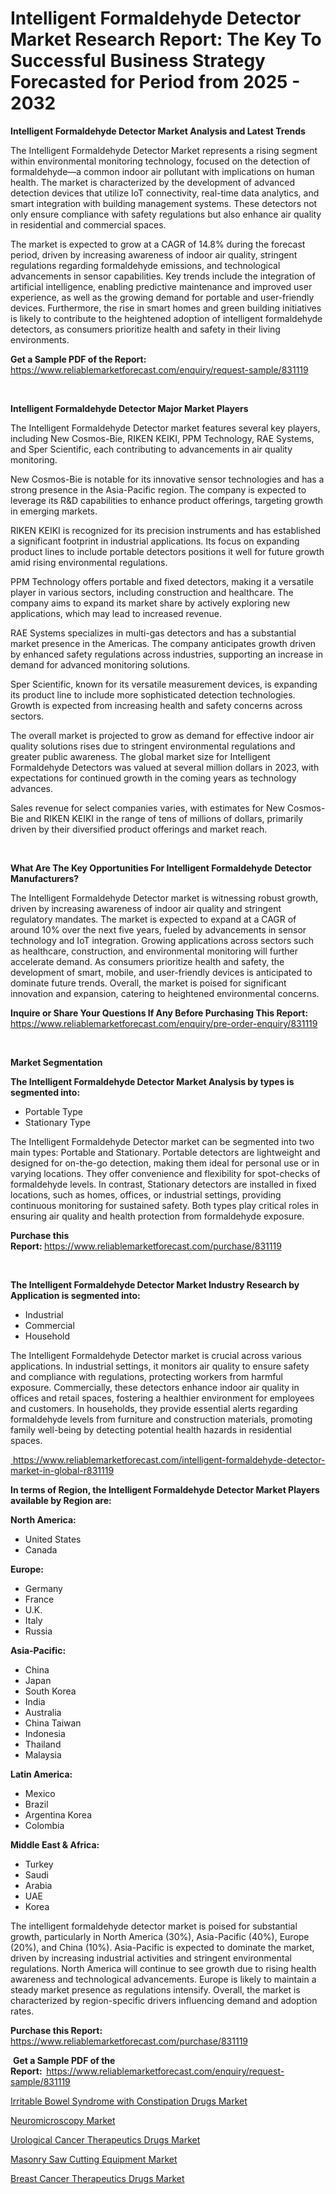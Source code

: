 <p><h1>Intelligent Formaldehyde Detector Market Research Report: The Key To Successful Business Strategy Forecasted for Period from 2025 - 2032</h1></p><p><strong>Intelligent Formaldehyde Detector Market Analysis and Latest Trends</strong></p>
<p><p>The Intelligent Formaldehyde Detector Market represents a rising segment within environmental monitoring technology, focused on the detection of formaldehyde—a common indoor air pollutant with implications on human health. The market is characterized by the development of advanced detection devices that utilize IoT connectivity, real-time data analytics, and smart integration with building management systems. These detectors not only ensure compliance with safety regulations but also enhance air quality in residential and commercial spaces.</p><p>The market is expected to grow at a CAGR of 14.8% during the forecast period, driven by increasing awareness of indoor air quality, stringent regulations regarding formaldehyde emissions, and technological advancements in sensor capabilities. Key trends include the integration of artificial intelligence, enabling predictive maintenance and improved user experience, as well as the growing demand for portable and user-friendly devices. Furthermore, the rise in smart homes and green building initiatives is likely to contribute to the heightened adoption of intelligent formaldehyde detectors, as consumers prioritize health and safety in their living environments.</p></p>
<p><strong>Get a Sample PDF of the Report:&nbsp;</strong> <a href="https://www.reliablemarketforecast.com/enquiry/request-sample/831119?utm_campaign=1890&utm_medium=2&utm_source=Github&utm_content=ia&utm_term=25032025&utm_id=intelligent-formaldehyde-detector">https://www.reliablemarketforecast.com/enquiry/request-sample/831119</a></p>
<p>&nbsp;</p>
<p><strong>Intelligent Formaldehyde Detector Major Market Players</strong></p>
<p><p>The Intelligent Formaldehyde Detector market features several key players, including New Cosmos-Bie, RIKEN KEIKI, PPM Technology, RAE Systems, and Sper Scientific, each contributing to advancements in air quality monitoring. </p><p>New Cosmos-Bie is notable for its innovative sensor technologies and has a strong presence in the Asia-Pacific region. The company is expected to leverage its R&D capabilities to enhance product offerings, targeting growth in emerging markets.</p><p>RIKEN KEIKI is recognized for its precision instruments and has established a significant footprint in industrial applications. Its focus on expanding product lines to include portable detectors positions it well for future growth amid rising environmental regulations.</p><p>PPM Technology offers portable and fixed detectors, making it a versatile player in various sectors, including construction and healthcare. The company aims to expand its market share by actively exploring new applications, which may lead to increased revenue.</p><p>RAE Systems specializes in multi-gas detectors and has a substantial market presence in the Americas. The company anticipates growth driven by enhanced safety regulations across industries, supporting an increase in demand for advanced monitoring solutions.</p><p>Sper Scientific, known for its versatile measurement devices, is expanding its product line to include more sophisticated detection technologies. Growth is expected from increasing health and safety concerns across sectors.</p><p>The overall market is projected to grow as demand for effective indoor air quality solutions rises due to stringent environmental regulations and greater public awareness. The global market size for Intelligent Formaldehyde Detectors was valued at several million dollars in 2023, with expectations for continued growth in the coming years as technology advances.</p><p>Sales revenue for select companies varies, with estimates for New Cosmos-Bie and RIKEN KEIKI in the range of tens of millions of dollars, primarily driven by their diversified product offerings and market reach.</p></p>
<p>&nbsp;</p>
<p><strong>What Are The Key Opportunities For Intelligent Formaldehyde Detector Manufacturers?</strong></p>
<p><p>The Intelligent Formaldehyde Detector market is witnessing robust growth, driven by increasing awareness of indoor air quality and stringent regulatory mandates. The market is expected to expand at a CAGR of around 10% over the next five years, fueled by advancements in sensor technology and IoT integration. Growing applications across sectors such as healthcare, construction, and environmental monitoring will further accelerate demand. As consumers prioritize health and safety, the development of smart, mobile, and user-friendly devices is anticipated to dominate future trends. Overall, the market is poised for significant innovation and expansion, catering to heightened environmental concerns.</p></p>
<p><strong>Inquire or Share Your Questions If Any Before Purchasing This Report:</strong> <a href="https://www.reliablemarketforecast.com/enquiry/pre-order-enquiry/831119?utm_campaign=1890&utm_medium=2&utm_source=Github&utm_content=ia&utm_term=25032025&utm_id=intelligent-formaldehyde-detector">https://www.reliablemarketforecast.com/enquiry/pre-order-enquiry/831119</a></p>
<p>&nbsp;</p>
<p><strong>Market Segmentation</strong></p>
<p><strong>The Intelligent Formaldehyde Detector Market Analysis by types is segmented into:</strong></p>
<p><ul><li>Portable Type</li><li>Stationary Type</li></ul></p>
<p><p>The Intelligent Formaldehyde Detector market can be segmented into two main types: Portable and Stationary. Portable detectors are lightweight and designed for on-the-go detection, making them ideal for personal use or in varying locations. They offer convenience and flexibility for spot-checks of formaldehyde levels. In contrast, Stationary detectors are installed in fixed locations, such as homes, offices, or industrial settings, providing continuous monitoring for sustained safety. Both types play critical roles in ensuring air quality and health protection from formaldehyde exposure.</p></p>
<p><strong>Purchase this Report:&nbsp;</strong><a href="https://www.reliablemarketforecast.com/purchase/831119?utm_campaign=1890&utm_medium=2&utm_source=Github&utm_content=ia&utm_term=25032025&utm_id=intelligent-formaldehyde-detector">https://www.reliablemarketforecast.com/purchase/831119</a></p>
<p>&nbsp;</p>
<p><strong>The Intelligent Formaldehyde Detector Market Industry Research by Application is segmented into:</strong></p>
<p><ul><li>Industrial</li><li>Commercial</li><li>Household</li></ul></p>
<p><p>The Intelligent Formaldehyde Detector market is crucial across various applications. In industrial settings, it monitors air quality to ensure safety and compliance with regulations, protecting workers from harmful exposure. Commercially, these detectors enhance indoor air quality in offices and retail spaces, fostering a healthier environment for employees and customers. In households, they provide essential alerts regarding formaldehyde levels from furniture and construction materials, promoting family well-being by detecting potential health hazards in residential spaces.</p></p>
<p><a href="https://www.reliablemarketforecast.com/intelligent-formaldehyde-detector-market-in-global-r831119?utm_campaign=1890&utm_medium=2&utm_source=Github&utm_content=ia&utm_term=25032025&utm_id=intelligent-formaldehyde-detector">&nbsp;https://www.reliablemarketforecast.com/intelligent-formaldehyde-detector-market-in-global-r831119</a></p>
<p><strong>In terms of Region, the Intelligent Formaldehyde Detector Market Players available by Region are:</strong></p>
<p>
    <p> <strong> North America: </strong>
        <ul>
            <li>United States</li>
            <li>Canada</li>
        </ul>
        </p> 
    <p> <strong> Europe: </strong>
        <ul>
            <li>Germany</li>
            <li>France</li>
            <li>U.K.</li>
            <li>Italy</li>
            <li>Russia</li>
        </ul>
        </p> 
    <p> <strong> Asia-Pacific: </strong>
        <ul>
            <li>China</li>
            <li>Japan</li>
            <li>South Korea</li>
            <li>India</li>
            <li>Australia</li>
            <li>China Taiwan</li>
            <li>Indonesia</li>
            <li>Thailand</li>
            <li>Malaysia</li>
        </ul>
        </p> 
    <p> <strong> Latin America: </strong>
        <ul>
            <li>Mexico</li>
            <li>Brazil</li>
            <li>Argentina Korea</li>
            <li>Colombia</li>
        </ul>
        </p> 
    <p> <strong> Middle East & Africa: </strong>
        <ul>
            <li>Turkey</li>
            <li>Saudi</li>
            <li>Arabia</li>
            <li>UAE</li>
            <li>Korea</li>
        </ul>
    </p>
    </p>
<p><p>The intelligent formaldehyde detector market is poised for substantial growth, particularly in North America (30%), Asia-Pacific (40%), Europe (20%), and China (10%). Asia-Pacific is expected to dominate the market, driven by increasing industrial activities and stringent environmental regulations. North America will continue to see growth due to rising health awareness and technological advancements. Europe is likely to maintain a steady market presence as regulations intensify. Overall, the market is characterized by region-specific drivers influencing demand and adoption rates.</p></p>
<p><strong>Purchase this Report: </strong><a href="https://www.reliablemarketforecast.com/purchase/831119?utm_campaign=1890&utm_medium=2&utm_source=Github&utm_content=ia&utm_term=25032025&utm_id=intelligent-formaldehyde-detector">https://www.reliablemarketforecast.com/purchase/831119</a></p>
<p>&nbsp;<strong>Get a Sample PDF of the Report:&nbsp;&nbsp;</strong><a href="https://www.reliablemarketforecast.com/enquiry/request-sample/831119?utm_campaign=1890&utm_medium=2&utm_source=Github&utm_content=ia&utm_term=25032025&utm_id=intelligent-formaldehyde-detector">https://www.reliablemarketforecast.com/enquiry/request-sample/831119</a></p>
<p><strong></strong></p>
<p><p><a href="https://github.com/vestadjogile/Market-Research-Report-List-1/blob/main/irritable-bowel-syndrome-with-constipation-drugs-market.md?utm_campaign=1890&utm_medium=2&utm_source=Github&utm_content=ia&utm_term=25032025&utm_id=intelligent-formaldehyde-detector">Irritable Bowel Syndrome with Constipation Drugs Market</a></p><p><a href="https://github.com/gogashopkewy/Market-Research-Report-List-1/blob/main/neuromicroscopy-market.md?utm_campaign=1890&utm_medium=2&utm_source=Github&utm_content=ia&utm_term=25032025&utm_id=intelligent-formaldehyde-detector">Neuromicroscopy Market</a></p><p><a href="https://github.com/lelahokendo/Market-Research-Report-List-1/blob/main/urological-cancer-therapeutics-drugs-market.md?utm_campaign=1890&utm_medium=2&utm_source=Github&utm_content=ia&utm_term=25032025&utm_id=intelligent-formaldehyde-detector">Urological Cancer Therapeutics Drugs Market</a></p><p><a href="https://github.com/wantadhagino/Market-Research-Report-List-1/blob/main/masonry-saw-cutting-equipment-market.md?utm_campaign=1890&utm_medium=2&utm_source=Github&utm_content=ia&utm_term=25032025&utm_id=intelligent-formaldehyde-detector">Masonry Saw Cutting Equipment Market</a></p><p><a href="https://github.com/eskelimaksic/Market-Research-Report-List-1/blob/main/breast-cancer-therapeutics-drugs-market.md?utm_campaign=1890&utm_medium=2&utm_source=Github&utm_content=ia&utm_term=25032025&utm_id=intelligent-formaldehyde-detector">Breast Cancer Therapeutics Drugs Market</a></p></p>